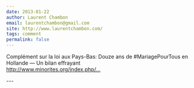 ```yaml
---
date: 2013-01-22
author: Laurent Chambon
email: laurentchambon@gmail.com
site: http://www.laurentchambon.com/
tags: comment
permalink: false
---
```


<p>Complément sur la loi aux Pays-Bas: Douze ans de #MariagePourTous en Hollande — Un bilan effrayant<br />
<a href="http://www.minorites.org/index.php/2-la-revue/1436-douze-ans-de-mariagepourtous-en-hollande-%EF%BF%BD-un-bilan-effrayant.html" title="http://www.minorites.org/index.php/2-la-revue/1436-douze-ans-de-mariagepourtous-en-hollande-%EF%BF%BD-un-bilan-effrayant.html">http://www.minorites.org/index.php/...</a></p>
---